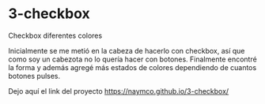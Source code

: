 # 3-checkbox
Checkbox diferentes colores

Inicialmente se me metió en la cabeza de hacerlo con checkbox, así que como soy un cabezota no lo quería hacer con botones.
Finalmente encontré la forma y además agregé más estados de colores dependiendo de cuantos botones pulses. 

Dejo aquí el link del proyecto https://naymco.github.io/3-checkbox/
